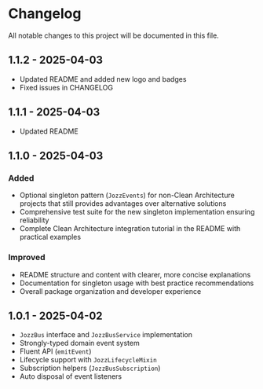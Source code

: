# Changelog

All notable changes to this project will be documented in this file.

## 1.1.2 - 2025-04-03

- Updated README and added new logo and badges
- Fixed issues in CHANGELOG

## 1.1.1 - 2025-04-03

- Updated README

## 1.1.0 - 2025-04-03

### Added

- Optional singleton pattern (`JozzEvents`) for non-Clean Architecture projects that still provides advantages over alternative solutions
- Comprehensive test suite for the new singleton implementation ensuring reliability
- Complete Clean Architecture integration tutorial in the README with practical examples

### Improved

- README structure and content with clearer, more concise explanations
- Documentation for singleton usage with best practice recommendations
- Overall package organization and developer experience

## 1.0.1 - 2025-04-02

- `JozzBus` interface and `JozzBusService` implementation
- Strongly-typed domain event system
- Fluent API (`emitEvent`)
- Lifecycle support with `JozzLifecycleMixin`
- Subscription helpers (`JozzBusSubscription`)
- Auto disposal of event listeners
